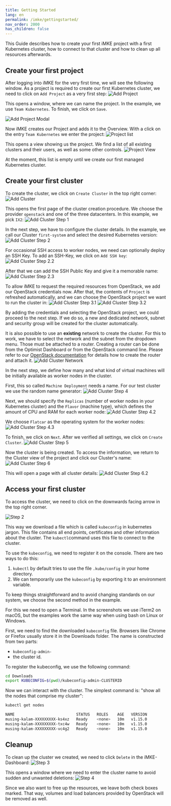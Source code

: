 ```yaml
---
title: Getting Started
lang: en
permalink: /imke/gettingstarted/
nav_order: 2000
has_children: false
---
```



This Guide describes how to create your first iMKE project with a first Kubernetes
cluster, how to connect to that cluster and how to clean up all resources
afterwards.

## Create your first project

After logging into iMKE for the very first time, we will see the following window.
As a project is required to create our first Kubernetes cluster, we
need to click on `Add Project` as a very first step:
![Add Project](addproject.png)

This opens a window, where we can name the project. In the
example, we use `Team Kubernetes`.
To finish, we click on `Save`.

![Add Project Modal](addproject_modal.png?resize=600)

Now iMKE creates our Project and adds it to the Overview. With a click on
the entry `Team Kubernetes` we enter the project:
![Project list](projectlist.png)

This opens a view showing us the project. We find a list of all existing
clusters and their users, as well as some other controls.
![Project View](projectview.png)

At the moment, this list is empty until we create our first managed Kubernetes cluster.

## Create your first cluster

To create the cluster, we click on `Create Cluster` in the top right corner:
![Add Cluster](projectview_addcluster.png)

This opens the first page of the cluster creation procedure.
We choose the provider `openstack` and one of the three
datacenters. In this example, we pick `IX2`:
![Add Cluster Step 1](add_step1.png)

In the next step, we have to configure the cluster details. In the example,
we call our Cluster `first-system` and select the desired Kubernetes version:
![Add Cluster Step 2](add_step2.png)

For occasional SSH access to worker nodes, we need can optionally deploy an SSH Key.
To add an SSH-Key, we click on `Add SSH key`:
![Add Cluster Step 2.2](add_step2_2.png)

After that we can add the SSH Public Key and give it a memorable name:
![Add Cluster Step 2.3](add_step2_3.png)

To allow iMKE to request the required resources from OpenStack, we add our
OpenStack credentials now. After that, the contents of `Project` is refreshed
automatically, and we can choose the OpenStack project we want to run the cluster
in:
![Add Cluster Step 3.1](add_step3.png)
![Add Cluster Step 3.2](add_step3_2.png)

By adding the credentials and selecting the OpenStack project, we could proceed to the next
step. If we do so, a new and dedicated network, subnet and security group will be created for the cluster
automatically.

It is also possible to use an **existing** network to create the cluster. For this to work, we have to select
the network and the subnet from the dropdown menu. Those must be attached to a router.
Creating a router can be done from the Optimist Dashboard or from the OpenStack command line.
Please refer to our [OpenStack documentation](/optimist/guided_tour/step10/) for details how to create the router and attach it.
![Add Cluster Network](create-cluster-network-exist.png)

In the next step, we define how many and what kind of virtual machines will be initially available as worker nodes
in the cluster.

First, this so called `Machine Deployment` needs a name. For our test cluster we use the random name generator:
![Add Cluster Step 4](add_step4.png)

Next, we should specify the `Replicas` (number of worker nodes in your Kubernetes cluster) and the `Flavor` (machine type), which 
defines the amount of CPU and RAM for each worker node:
![Add Cluster Step 4.2](add_step4_2.png)

We choose `Flatcar` as the operating system for the worker nodes:
![Add Cluster Step 4.3](add_step4_3.png)

To finish, we click on `Next`. After we verified all settings, we click on `Create Cluster`.
![Add Cluster Step 5](add_step5.png)

Now the cluster is being created. To access the information, we return to the Cluster
view of the project and click our Cluster's name:
![Add Cluster Step 6](add_step6.png)

This will open a page with all cluster details:
![Add Cluster Step 6.2](add_step6_2.png)

## Access your first cluster

To access the cluster, we need to click on the downwards
facing arrow in the top right corner.

![Step 2](connect_2.png)

This way we download a file which is called `kubeconfig` in
kubernetes jargon. This file contains all end points, certificates
and other information about the cluster. The `kubectl`command uses
this file to connect to the cluster.

To use the `kubeconfig`, we need to register it on the console.
There are two ways to do this:

1. `kubectl` by default tries to use the file `.kube/config`
   in your home directory.
2. We can temporarily use the `kubeconfig` by exporting it to
   an environment variable.

To keep things straightforward and to avoid changing standards
on our system, we choose the second method in the example.

For this we need to open a Terminal. In the screenshots we use
iTerm2 on macOS, but the examples work the same way when using
bash on Linux or Windows.

First, we need to find the downloaded `kubeconfig` file. Browsers
like Chrome or Firefox usually store it in the Downloads folder.
The name is constructed from two parts:

* `kubeconfig-admin-`
* the cluster id.

 To register the kubeconfig, we use the following command:

```bash
cd Downloads
export KUBECONFIG=$(pwd)/kubeconfig-admin-CLUSTERID
```

Now we can interact with the cluster. The simplest command is: "show
all the nodes that comprise my cluster":

```bash
kubectl get nodes

NAME                           STATUS   ROLES    AGE   VERSION
musing-kalam-XXXXXXXXX-ks4xz   Ready    <none>   10m   v1.15.0
musing-kalam-XXXXXXXXX-txc4w   Ready    <none>   10m   v1.15.0
musing-kalam-XXXXXXXXX-vc4g2   Ready    <none>   10m   v1.15.0
```

## Cleanup

To clean up the cluster we created, we need to click `Delete` in the iMKE-Dashboard:
![Step 3](delete_3.png)

This opens a window where we need to enter the cluster name
to avoid sudden and unwanted deletions:
![Step 4](delete_4.png)

Since we also want to free up the resources, we leave both check
boxes marked. That way, volumes and load balancers provided by
OpenStack will be removed as well.
